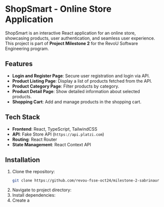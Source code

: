 # ShopSmart - Online Store Application

ShopSmart is an interactive React application for an online store, showcasing products, user authentication, and seamless user experience. This project is part of **Project Milestone 2** for the RevoU Software Engineering program.

## Features
- **Login and Register Page**: Secure user registration and login via API.
- **Product Listing Page**: Display a list of products fetched from the API.
- **Product Category Page**: Filter products by category.
- **Product Detail Page**: Show detailed information about selected products.
- **Shopping Cart**: Add and manage products in the shopping cart.

## Tech Stack
- **Frontend**: React, TypeScript, TailwindCSS
- **API**: Fake Store API (`https://api.platzi.com`)
- **Routing**: React Router
- **State Management**: React Context API

## Installation
1. Clone the repository:
   ```bash
   git clone https://github.com/revou-fsse-oct24/milestone-2-sabrinaurellia.git
2. Navigate to project directory:
3. Install dependencies:
4. Create a 